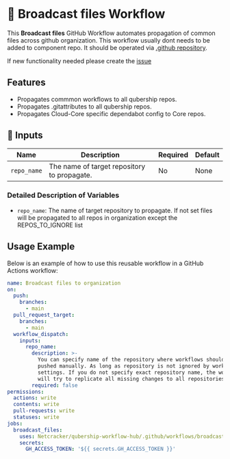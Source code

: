 # 🚀 Broadcast files Workflow

This **Broadcast files** GitHub Workflow automates propagation of common files across github organization.
This workflow usually dont needs to be added to component repo. It should be operated via [.github repository](https://github.com/Netcracker/.github).

If new functionality needed please create the [issue](https://github.com/Netcracker/qubership-workflow-hub/issues)

## Features

- Propagates commmon workflows to all qubership repos.
- Propagates .gitattributes to all qubership repos.
- Propagates Cloud-Core specific dependabot config to Core repos.

## 📌 Inputs

| Name              | Description                                                                 | Required | Default |
| ----------------- | --------------------------------------------------------------------------- | -------- | ------- |
| `repo_name`       | The name of target repository to propagate.                                 | No       | None    |


### Detailed Description of Variables

- `repo_name`: The name of target repository to propagate. If not set files will be propagated to all repos in organization except the REPOS_TO_IGNORE list


## Usage Example

Below is an example of how to use this reusable workflow in a GitHub Actions workflow:

```yaml
name: Broadcast files to organization
on:
  push:
    branches:
      - main
  pull_request_target:
    branches:
      - main
  workflow_dispatch:
    inputs:
      repo_name:
        description: >-
          You can specify name of the repository where workflows should be
          pushed manually. As long as repository is not ignored by workflow
          settings. If you do not specify exact repository name, the workflow
          will try to replicate all missing changes to all repositories.
        required: false
permissions:
  actions: write
  contents: write
  pull-requests: write
  statuses: write
jobs:
  broadcast_files:
    uses: Netcracker/qubership-workflow-hub/.github/workflows/broadcast-files.yml@main
    secrets:
      GH_ACCESS_TOKEN: '${{ secrets.GH_ACCESS_TOKEN }}'
```